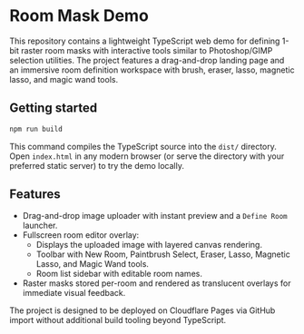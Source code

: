 # Room Mask Demo

This repository contains a lightweight TypeScript web demo for defining 1-bit raster room masks with interactive tools similar to Photoshop/GIMP selection utilities. The project features a drag-and-drop landing page and an immersive room definition workspace with brush, eraser, lasso, magnetic lasso, and magic wand tools.

## Getting started

```bash
npm run build
```

This command compiles the TypeScript source into the `dist/` directory. Open `index.html` in any modern browser (or serve the directory with your preferred static server) to try the demo locally.

## Features

- Drag-and-drop image uploader with instant preview and a `Define Room` launcher.
- Fullscreen room editor overlay:
  - Displays the uploaded image with layered canvas rendering.
  - Toolbar with New Room, Paintbrush Select, Eraser, Lasso, Magnetic Lasso, and Magic Wand tools.
  - Room list sidebar with editable room names.
- Raster masks stored per-room and rendered as translucent overlays for immediate visual feedback.

The project is designed to be deployed on Cloudflare Pages via GitHub import without additional build tooling beyond TypeScript.